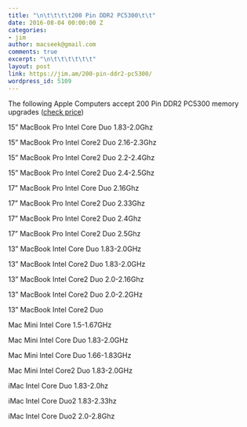 ```yaml
---
title: "\n\t\t\t\t200 Pin DDR2 PC5300\t\t"
date: 2016-08-04 00:00:00 Z
categories:
- jim
author: macseek@gmail.com
comments: true
excerpt: "\n\t\t\t\t\t\t"
layout: post
link: https://jim.am/200-pin-ddr2-pc5300/
wordpress_id: 5109
---
```


The following Apple Computers accept 200 Pin DDR2 PC5300 memory upgrades ([check price](http://amzn.to/2aPSlC5))




15” MacBook Pro	Intel Core Duo	1.83-2.0Ghz




15” MacBook Pro	Intel Core2 Duo	2.16-2.3Ghz




15” MacBook Pro	Intel Core2 Duo	2.2-2.4Ghz




15” MacBook Pro	Intel Core2 Duo	2.4-2.5Ghz




17” MacBook Pro	Intel Core Duo	2.16Ghz




17” MacBook Pro	Intel Core2 Duo	2.33Ghz




17” MacBook Pro	Intel Core2 Duo	2.4Ghz




17” MacBook Pro	Intel Core2 Duo	2.5Ghz




13” MacBook	Intel Core Duo	1.83-2.0GHz




13” MacBook	Intel Core2 Duo	1.83-2.0GHz




13” MacBook	Intel Core2 Duo	2.0-2.16Ghz




13” MacBook	Intel Core2 Duo	2.0-2.2GHz




13” MacBook	Intel Core2 Duo




Mac Mini	Intel Core	1.5-1.67GHz




Mac Mini	Intel Core Duo	1.83-2.0GHz




Mac Mini	Intel Core Duo	1.66-1.83GHz




Mac Mini	Intel Core2 Duo	1.83-2.0GHz




iMac	Intel Core Duo	1.83-2.0hz




iMac	Intel Core Duo2	1.83-2.33hz




iMac	Intel Core Duo2	2.0-2.8Ghz


		

